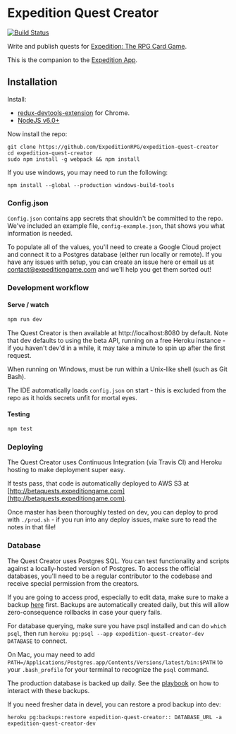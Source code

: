 # Expedition Quest Creator

[![Build Status](https://travis-ci.org/ExpeditionRPG/expedition-quest-creator.svg)](https://travis-ci.org/ExpeditionRPG/expedition-quest-creator)

Write and publish quests for [Expedition: The RPG Card Game](http://expeditiongame.com).

This is the companion to the [Expedition App](https://github.com/ExpeditionRPG/expedition-app).

## Installation

Install:
- [redux-devtools-extension](https://github.com/zalmoxisus/redux-devtools-extension) for Chrome.
- [NodeJS v6.0+](nodejs.org)

Now install the repo:

```shell
git clone https://github.com/ExpeditionRPG/expedition-quest-creator
cd expedition-quest-creator
sudo npm install -g webpack && npm install
```

If you use windows, you may need to run the following:

```shell
npm install --global --production windows-build-tools
```

### Config.json

`Config.json` contains app secrets that shouldn't be committed to the repo. We've included an example file, `config-example.json`, that shows you what information is needed.

To populate all of the values, you'll need to create a Google Cloud project and connect it to a Postgres database (either run locally or remote). If you have any issues with setup, you can create an issue here or email us at contact@expeditiongame.com and we'll help you get them sorted out!

### Development workflow

#### Serve / watch

```sh
npm run dev
```

The Quest Creator is then available at http://localhost:8080 by default. Note that dev defaults to using the beta API, running on a free Heroku instance - if you haven't dev'd in a while, it may take a minute to spin up after the first request.

When running on Windows, must be run within a Unix-like shell (such as Git Bash).

The IDE automatically loads `config.json` on start - this is excluded from the repo as it holds secrets unfit for mortal eyes.

#### Testing

```sh
npm test
```

### Deploying

The Quest Creator uses Continuous Integration (via Travis CI) and Heroku hosting to make deployment super easy.

If tests pass, that code is automatically deployed to AWS S3 at [http://betaquests.expeditiongame.com](http://betaquests.expeditiongame.com).

Once master has been thoroughly tested on dev, you can deploy to prod with `./prod.sh` - if you run into any deploy issues, make sure to read the notes in that file!

### Database

The Quest Creator uses Postgres SQL. You can test functionality and scripts against a locally-hosted version of Postgres. To access the official databases, you'll need to be a regular contributor to the codebase and receive special permission from the creators.

If you are going to access prod, especially to edit data, make sure to make a backup [here](https://data.heroku.com/datastores/af009eae-3a7e-467b-9822-b368e0d4ed3a) first. Backups are automatically created daily, but this will allow zero-consequence rollbacks in case your query fails.

For database querying, make sure you have psql installed and can do `which psql`, then run `heroku pg:psql --app expedition-quest-creator-dev DATABASE` to connect.

On Mac, you may need to add `PATH=/Applications/Postgres.app/Contents/Versions/latest/bin:$PATH` to your `.bash_profile` for your terminal to recognize the `psql` command.

The production database is backed up daily. See the [playbook](docs/playbook.md) on how to interact with these backups.

If you need fresher data in devel, you can restore a prod backup into dev:

```shell
heroku pg:backups:restore expedition-quest-creator:: DATABASE_URL -a expedition-quest-creator-dev
```
